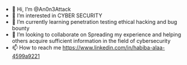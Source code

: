 - 👋 Hi, I’m @An0n3Attack
- 👀 I’m interested in CYBER SECURITY 
- 🌱 I’m currently learning penetration testing ethical hacking and bug bounty
- 💞️ I’m looking to collaborate on Spreading my experience and helping others acquire sufficient information in the field of cybersecurity
- 📫 How to reach me  https://www.linkedin.com/in/habiba-alaa-4599a9221

<!---
An0n3Attack/An0n3Attack is a ✨ special ✨ repository because its `README.md` (this file) appears on your GitHub profile.
You can click the Preview link to take a look at your changes.
--->
